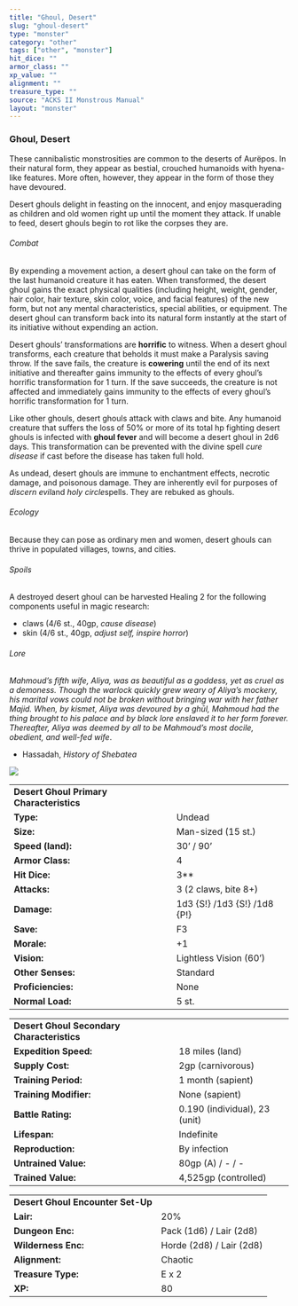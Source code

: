 ```yaml
---
title: "Ghoul, Desert"
slug: "ghoul-desert"
type: "monster"
category: "other"
tags: ["other", "monster"]
hit_dice: ""
armor_class: ""
xp_value: ""
alignment: ""
treasure_type: ""
source: "ACKS II Monstrous Manual"
layout: "monster"
---
```


### Ghoul, Desert

These cannibalistic monstrosities are common to the deserts of Aurëpos. In their natural form, they
appear as bestial, crouched humanoids with hyena-like features. More often, however, they appear in
the form of those they have devoured.

Desert ghouls delight in feasting on the innocent, and enjoy masquerading as children and old women
right up until the moment they attack. If unable to feed, desert ghouls begin to rot like the
corpses they are.

###### Combat

By expending a movement action, a desert ghoul can take on the form of the last humanoid creature
it has eaten. When transformed, the desert ghoul gains the exact physical qualities (including
height, weight, gender, hair color, hair texture, skin color, voice, and facial features) of the new
form, but not any mental characteristics, special abilities, or equipment. The desert ghoul can
transform back into its natural form instantly at the start of its initiative without expending an
action.

Desert ghouls’ transformations are **horrific** to witness. When a desert ghoul transforms, each
creature that beholds it must make a Paralysis saving throw. If the save fails, the creature is
**cowering** until the end of its next initiative and thereafter gains immunity to the effects of
every ghoul’s horrific transformation for 1 turn. If the save succeeds, the creature is not affected
and immediately gains immunity to the effects of every ghoul’s horrific transformation for 1 turn.

Like other ghouls, desert ghouls attack with claws and bite. Any humanoid creature that suffers the
loss of 50% or more of its total hp fighting desert ghouls is infected with **ghoul fever** and will
become a desert ghoul in 2d6 days. This transformation can be prevented with the divine spell *cure
disease* if cast before the disease has taken full hold.

As undead, desert ghouls are immune to enchantment effects, necrotic damage, and poisonous damage.
They are inherently evil for purposes of *discern evil*and *holy circle*spells. They are rebuked as
ghouls.

###### Ecology

Because they can pose as ordinary men and women, desert ghouls can thrive in populated villages,
towns, and cities.

###### Spoils

A destroyed desert ghoul can be harvested Healing 2 for the following components useful in magic
research:

* claws (4/6 st., 40gp, *cause disease*)
* skin (4/6 st., 40gp, *adjust self, inspire horror*)

###### Lore

*Mahmoud’s fifth wife, Aliya, was as beautiful as a goddess, yet as cruel as a demoness. Though the
warlock quickly grew weary of Aliya’s mockery, his marital vows could not be broken without bringing
war with her father Majid. When, by kismet, Aliya was devoured by a ghūl, Mahmoud had the thing
brought to his palace and by black lore enslaved it to her form forever. Thereafter, Aliya was
deemed by all to be Mahmoud’s most docile, obedient, and well-fed wife*.

* Hassadah, *History of Shebatea*

![](data:image/png;base64...)

|  |  |
| --- | --- |
| **Desert Ghoul Primary Characteristics** | |
| **Type:** | Undead |
| **Size:** | Man-sized (15 st.) |
| **Speed (land):** | 30’ / 90’ |
| **Armor Class:** | 4 |
| **Hit Dice:** | 3\*\* |
| **Attacks:** | 3 (2 claws, bite 8+) |
| **Damage:** | 1d3 {S!} /1d3 {S!} /1d8 {P!} |
| **Save:** | F3 |
| **Morale:** | +1 |
| **Vision:** | Lightless Vision (60’) |
| **Other Senses:** | Standard |
| **Proficiencies:** | None |
| **Normal Load:** | 5 st. |

|  |  |
| --- | --- |
| **Desert Ghoul Secondary Characteristics** | |
| **Expedition Speed:** | 18 miles (land) |
| **Supply Cost:** | 2gp (carnivorous) |
| **Training Period:** | 1 month (sapient) |
| **Training Modifier:** | None (sapient) |
| **Battle Rating:** | 0.190 (individual), 23 (unit) |
| **Lifespan:** | Indefinite |
| **Reproduction:** | By infection |
| **Untrained Value:** | 80gp (A) / - / - |
| **Trained Value:** | 4,525gp (controlled) |

|  |  |
| --- | --- |
| **Desert Ghoul Encounter Set-Up** | |
| **Lair:** | 20% |
| **Dungeon Enc:** | Pack (1d6) / Lair (2d8) |
| **Wilderness Enc:** | Horde (2d8) / Lair (2d8) |
| **Alignment:** | Chaotic |
| **Treasure Type:** | E x 2 |
| **XP:** | 80 |
